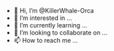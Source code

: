 - 👋 Hi, I’m @KillerWhale-Orca
- 👀 I’m interested in ...
- 🌱 I’m currently learning ...
- 💞️ I’m looking to collaborate on ...
- 📫 How to reach me ...

<!---
KillerWhale-Orca/KillerWhale-Orca is a ✨ special ✨ repository because its `README.md` (this file) appears on your GitHub profile.
You can click the Preview link to take a look at your changes.
--->

